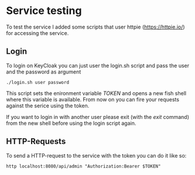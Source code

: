 # Service testing

To test the service I added some scripts that user httpie (https://httpie.io/) for accessing the service.

## Login

To login on KeyCloak you can just user the login.sh script and pass the user and the password as argument

    ./login.sh user password

This script sets the enironment variable *TOKEN* and opens a new fish shell where this variable is available. From now on you can fire your requests against the serice using the token.

If you want to login in with another user please exit (with the *exit* command) from the new shell before using the login script again.

## HTTP-Requests

To send a HTTP-request to the service with the token you can do it like so:

    http localhost:8080/api/admin "Authorization:Bearer $TOKEN"

 